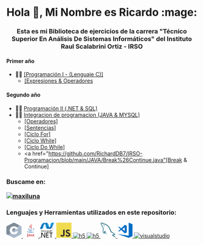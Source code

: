 <h1 align="center">Hola 👋, Mi Nombre es Ricardo :mage: </h1>
<h3 align="center">Esta es mi Biblioteca de ejercicios de la carrera "Técnico Superior En Análisis De Sistemas Informáticos" del Instituto Raul Scalabrini Ortiz - IRSO</h3>

<h4 align="left">Primer año</h4>

 - 👨‍💻 <a href="https://github.com/RichardDB7/IRSO-Programacion/tree/main/C">[Programación I - (Lenguaje C)]</a>
   - <a href="https://github.com/RichardDB7/IRSO-Programacion/blob/main/C/Expresiones%20%26%20Operadores.cpp">[Expresiones & Operadores </a>




<h4 align="left">Segundo año</h4>

- 👨‍💻 <a href="https://github.com/RichardDB7/IRSO-Programacion/tree/main/.NET"> Programación II (.NET & SQL)</a>
- 👨‍💻 <a href="https://github.com/RichardDB7/IRSO-Programacion/tree/main/JAVA">Integracion de programacion (JAVA & MYSQL)</a>
     - <a href="https://github.com/RichardDB7/IRSO-Programacion/blob/main/JAVA/Operadores.java">[Operadores]</a>
     - <a href="https://github.com/RichardDB7/IRSO-Programacion/blob/main/JAVA/Sentencias.java">[Sentencias]</a>
     - <a href="https://github.com/RichardDB7/IRSO-Programacion/blob/main/JAVA/CicloFor.Java">[Ciclo For]</a>
     - <a href="https://github.com/RichardDB7/IRSO-Programacion/blob/main/JAVA/CicloWhile.java">[Ciclo While]</a>
     - <a href="https://github.com/RichardDB7/IRSO-Programacion/blob/main/JAVA/CicloDoWhile.java">[Ciclo Do While]</a>
     - <a href="https://github.com/RichardDB7/IRSO-Programacion/blob/main/JAVA/Break%26Continue.java"[Break & Continue]</a>
 
<h3 align="left">Buscame en: 
<p align="left">
<a href="https://www.linkedin.com/in/ricardo-diaz-15186b1b8/" target="blank"><img align="center" src="https://raw.githubusercontent.com/rahuldkjain/github-profile-readme-generator/master/src/images/icons/Social/linked-in-alt.svg" alt="maxiluna" height="30" width="40" /></a>
</p>
</h3>

<h3 align="left">Lenguajes y Herramientas utilizados en este repositorio:</h3>
<p align="left">
   <a href="https://www.cprogramming.com/" target="_blank"> <img src="https://github.com/maxiluna/maxiluna/blob/main/c-logo.svg" alt="c" width="40" height="40"/> </a> 
     <a href="https://www.oracle.com/ar/java/technologies/javase/javase-jdk8-downloads.html" target="_blank"> <img src="https://github.com/maxiluna/maxiluna/blob/main/java-logo.svg" alt="python" width="40" height="40"/> </a> 
 <a href="https://www.microsoft.com/es-ar/download/details.aspx?id=30653" target="_blank"> <img src="https://github.com/maxiluna/maxiluna/blob/main/net-logo.svg" alt="net" width="40" height="40"/> </a>
   <a href="https://developer.mozilla.org/es/docs/Learn/JavaScript/First_steps/What_is_JavaScript" target="_blank"> <img src="https://github.com/maxiluna/maxiluna/blob/main/javascript-logo.svg" alt="python" width="40" height="40"/> </a>
 <a href="https://visualstudio.microsoft.com" target="_blank"> <img src="https://upload.wikimedia.org/wikipedia/commons/thumb/6/61/HTML5_logo_and_wordmark.svg/1024px-HTML5_logo_and_wordmark.svg.png" alt="h5" width="40" height="40"/> </a>
 <a href="https://visualstudio.microsoft.com" target="_blank"> <img src="https://upload.wikimedia.org/wikipedia/commons/thumb/d/d5/CSS3_logo_and_wordmark.svg/1452px-CSS3_logo_and_wordmark.svg.png" alt="h5" width="40" height="40"/> </a>
   <a href="https://www.mysql.com" target="_blank"> <img src="https://github.com/maxiluna/maxiluna/blob/main/mysql-logo.svg"alt="python"width="40"height="40"/> </a> 
   <a href="https://visualstudio.microsoft.com" target="_blank"> <img src="https://github.com/maxiluna/maxiluna/blob/main/visual-studio-code.svg" alt="visualstudio" width="40" height="40"/> </a>
 <a href="https://visualstudio.microsoft.com" target="_blank"> <img src="http://www.expertosdecomputadoras.com/wp-content/uploads/2012/02/como%20instalar%20xampp%20eaccelerator%20en%20un%20mac.png" alt="visualstudio" width="40" height="40"/> </a>
 
</p>
